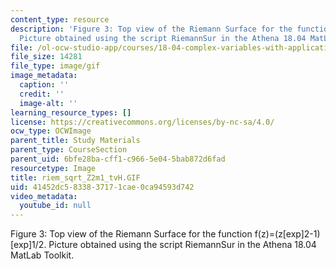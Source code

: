 ```yaml
---
content_type: resource
description: 'Figure 3: Top view of the Riemann Surface for the function f(z)=(z[exp]2-1)[exp]1/2.
  Picture obtained using the script RiemannSur in the Athena 18.04 MatLab Toolkit.'
file: /ol-ocw-studio-app/courses/18-04-complex-variables-with-applications-fall-1999/41452dc5833837171cae0ca94593d742_riem_sqrt_Z2m1_tvH.GIF
file_size: 14281
file_type: image/gif
image_metadata:
  caption: ''
  credit: ''
  image-alt: ''
learning_resource_types: []
license: https://creativecommons.org/licenses/by-nc-sa/4.0/
ocw_type: OCWImage
parent_title: Study Materials
parent_type: CourseSection
parent_uid: 6bfe28ba-cff1-c966-5e04-5bab872d6fad
resourcetype: Image
title: riem_sqrt_Z2m1_tvH.GIF
uid: 41452dc5-8338-3717-1cae-0ca94593d742
video_metadata:
  youtube_id: null
---
```

Figure 3: Top view of the Riemann Surface for the function f(z)=(z[exp]2-1)[exp]1/2. Picture obtained using the script RiemannSur in the Athena 18.04 MatLab Toolkit.